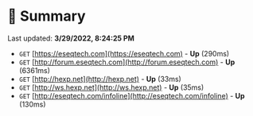 # 📖 Summary
Last updated: **3/29/2022, 8:24:25 PM**

- `GET` [https://eseqtech.com](https://eseqtech.com) - **Up** (290ms)
- `GET` [http://forum.eseqtech.com](http://forum.eseqtech.com) - **Up** (6361ms)
- `GET` [http://hexp.net](http://hexp.net) - **Up** (33ms)
- `GET` [http://ws.hexp.net](http://ws.hexp.net) - **Up** (35ms)
- `GET` [http://eseqtech.com/infoline](http://eseqtech.com/infoline) - **Up** (130ms)
